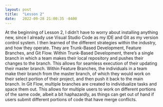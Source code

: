 ```yaml
---
layout: post
title:  "Lesson 2"
date:   2022-09-28 21:00:35 -0400
---
```


At the beginning of Lesson 2, I didn’t have to worry about installing anything new, since I already use Visual Studio Code as my IDE and Git as my version control system. I then learned of the different strategies within the industry, and how they operate. They are Trunk-Based Development, Feature Branches, and Git Flow. Within Trunk-Based Development, there’s a single branch in which a team makes their local repository and pushes their changes to the branch. This allows for seamless execution of their updating their master branch. Within Feature Branches, the individuals in a team make their branch from the master branch, of which they would work on their select portion of their project, and then push it back to the main branch. In Git Flow, multiple branches are created to individualize tasks and space them out. This allows for multiple users to work on different portions of the same code, albeit a bit haphazardly, as things can get out of hand if users submit different portions of code that have merge conflicts.

<!--Add an image here eventually...oh you can see this...this is awkward...>